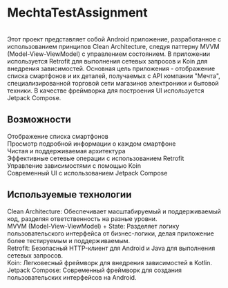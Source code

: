 # MechtaTestAssignment

</br>
Этот проект представляет собой Android приложение, разработанное с использованием принципов Clean Architecture, следуя паттерну MVVM (Model-View-ViewModel) с управлением состоянием. В приложении используется Retrofit для выполнения сетевых запросов и Koin для внедрения зависимостей. Основная цель приложения - отображение списка смартфонов и их деталей, получаемых с API компании "Мечта", специализированной торговой сети магазинов электроники и бытовой техники. В качестве фреймворка для построения UI используется Jetpack Compose.

## Возможности
Отображение списка смартфонов</br>
Просмотр подробной информации о каждом смартфоне</br>
Чистая и поддерживаемая архитектура</br>
Эффективные сетевые операции с использованием Retrofit</br>
Управление зависимостями с помощью Koin</br>
Современный UI с использованием Jetpack Compose</br>

## Используемые технологии
Clean Architecture: Обеспечивает масштабируемый и поддерживаемый код, разделяя ответственность на разные уровни.</br>
MVVM (Model-View-ViewModel) + State: Разделяет логику пользовательского интерфейса от бизнес-логики, делая приложение более тестируемым и поддерживаемым.</br>
Retrofit: Безопасный HTTP-клиент для Android и Java для выполнения сетевых запросов.</br>
Koin: Легковесный фреймворк для внедрения зависимостей в Kotlin.</br>
Jetpack Compose: Современный фреймворк для создания пользовательских интерфейсов на Android.</br>
